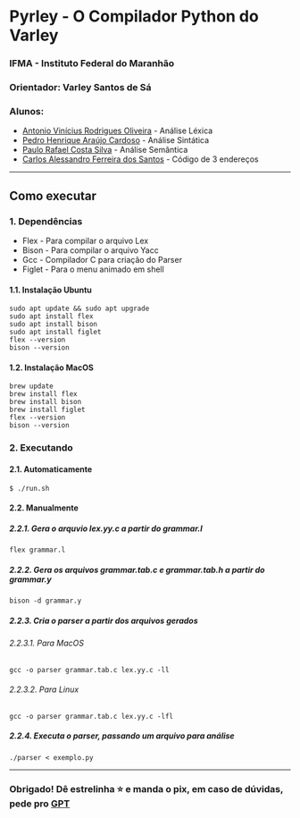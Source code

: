 # Pyrley - O Compilador Python do Varley
### IFMA - Instituto Federal do Maranhão
### Orientador: Varley Santos de Sá
### Alunos:
 - <a href="https://github.com/antoniovini47">Antonio Vinícius Rodrigues Oliveira</a> - Análise Léxica
 - <a href="https://github.com/pedro31415">Pedro Henrique Araújo Cardoso</a> - Análise Sintática
 - <a href="https://github.com/CsPaulo">Paulo Rafael Costa Silva</a> - Análise Semântica
 - <a href="https://github.com/carlossantos74">Carlos Alessandro Ferreira dos Santos</a> - Código de 3 endereços
 ----
## Como executar
### 1. Dependências
 - Flex - Para compilar o arquivo Lex
 - Bison - Para compilar o arquivo Yacc
 - Gcc - Compilador C para criação do Parser
 - Figlet - Para o menu animado em shell

#### 1.1. Instalação Ubuntu
 ```
sudo apt update && sudo apt upgrade
sudo apt install flex
sudo apt install bison
sudo apt install figlet
flex --version
bison --version
```
#### 1.2. Instalação MacOS
```
brew update
brew install flex
brew install bison
brew install figlet
flex --version
bison --version
```
### 2. Executando
#### 2.1. Automaticamente
```
$ ./run.sh
```
#### 2.2. Manualmente
##### 2.2.1. Gera o arquvio lex.yy.c a partir do grammar.l
```
flex grammar.l 
```
##### 2.2.2. Gera os arquivos grammar.tab.c e grammar.tab.h a partir do grammar.y
```
bison -d grammar.y
```
##### 2.2.3. Cria o parser a partir dos arquivos gerados
###### 2.2.3.1. Para MacOS
```
gcc -o parser grammar.tab.c lex.yy.c -ll
```
###### 2.2.3.2. Para Linux
```
gcc -o parser grammar.tab.c lex.yy.c -lfl
```
##### 2.2.4. Executa o parser, passando um arquivo para análise
```
./parser < exemplo.py
```
------
### Obrigado! Dê estrelinha ⭐️ e manda o pix, em caso de dúvidas, pede pro <a href="https://chatgpt.com">GPT</a> 
